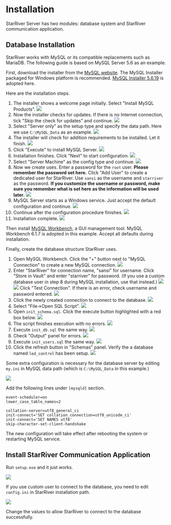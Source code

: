 # Installation

StarRiver Server has two modules: database system and StarRiver communication application.

## Database Installation

StarRiver works with MySQL or its compatible replacements such as MariaDB. The following guide is based on MySQL Server 5.6 as an example.

First, download the installer from the [MySQL website](http://dev.mysql.com/downloads/mysql/). The MySQL Installer packaged for Windows platform is recommended. [MySQL Installer 5.6.19](http://dev.mysql.com/downloads/windows/installer/5.6.html) is adopted here.

Here are the installation steps.

1. The installer shows a welcome page initially. Select "Install MySQL Products".
   ![](img/mysql_1.png)
2. Now the installer checks for updates. If there is no Internet connection, tick "Skip the check for updates" and continue.
   ![](img/mysql_2.png)
3. Select "Server only" as the setup type and specify the data path. Here we use `C:\MySQL_Data` as an example.
   ![](img/mysql_3.png)
4. The installer will check for addition requirements to be installed. Let it finish.
   ![](img/mysql_4.png)
5. Click "Execute" to install MySQL Server.
   ![](img/mysql_5.png)
6. Installation finishes. Click "Next" to start configuration.
   ![](img/mysql_6.png)
7. Select "Server Machine" as the config type and continue.
   ![](img/mysql_7.png)
8. Now we create uses. Enter a password for the `root` user. **Please remember the password set here.** Click "Add User" to create a dedicated user for StarRiver. Use `sansi` as the username and `starriver` as the password. **If you customize the username or password, make sure you remember what is set here as the information will be used later.**
   ![](img/mysql_8.png)
9. MySQL Server starts as a Windows service. Just accept the default configuration and continue.
   ![](img/mysql_9.png)
10. Continue after the configuration procedure finishes.
   ![](img/mysql_10.png)
11. Installation complete.
   ![](img/mysql_11.png)

Then install [MySQL Workbench](http://dev.mysql.com/downloads/workbench/), a GUI management tool. MySQL Workbench 6.1.7 is adopted in this example. Accept all defaults during installation.

Finally, create the database structure StarRiver uses.

1. Open MySQL Workbench. Click the "+" button next to "MySQL Connection" to create a new MySQL connection.
   ![](img/db_init_1.png)
2. Enter "StarRiver" for connection name, "sansi" for username. Click "Store in Vault" and enter "starriver" for password. (If you use a custom database user in step 8 during MySQL installation, use that instead.)
   ![](img/db_init_2.png)
   ![](img/db_init_3.png)
   Click "Test Connection". If there is an error, check username and password entered.
   ![](img/db_init_4.png)
3. Click the newly created connection to connect to the database.
   ![](img/db_init_5.png)
4. Select "File->Open SQL Script".
   ![](img/db_init_6.png)
5. Open `init_schema.sql`. Click the execute button highlighted with a red box below.
   ![](img/db_init_7.png)
6. The script finishes execution with no errors.
   ![](img/db_init_8.png)
7. Execute `init_db.sql` the same way.
   ![](img/db_init_9.png)
8. Check "Output" panel for errors.
   ![](img/db_init_10.png)
9. Execute `init_users.sql` the same way.
   ![](img/db_init_11.png)
10. Click the refresh button in "Schemas" panel. Verify the a database named `led_control` has been setup.
   ![](img/db_init_12.png)

Some extra configuration is necessary for the database server by editing `my.ini` in MySQL data path (which is `C:\MySQL_Data` in this example.)

![](img/my_ini.png)

Add the following lines under `[mysqld]` section.

```
event-scheduler=on
lower_case_table_names=2

collation-server=utf8_general_ci
init-connect='SET collation_connection=utf8_unicode_ci'
init-connect='SET NAMES utf8'
skip-character-set-client-handshake
```

The new configuration will take effect after rebooting the system or restarting MySQL service.


## Install StarRiver Communication Application

Run `setup.exe` and it just works.

![](img/setup.png)

If you use custom user to connect to the database, you need to edit `config.ini` in StarRiver installation path.

![](img/config.png)

Change the values to allow StarRiver to connect to the database successfully.
